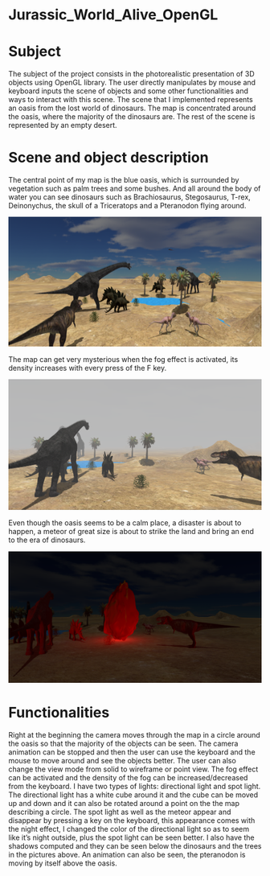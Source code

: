 # Jurassic_World_Alive_OpenGL

# Subject
The subject of the project consists in the photorealistic presentation of 3D objects using OpenGL library. The user 
directly manipulates by mouse and keyboard inputs the scene of objects and some other functionalities and ways 
to interact with this scene.
The scene that I implemented represents an oasis from the lost world of dinosaurs. The map is concentrated around 
the oasis, where the majority of the dinosaurs are. The rest of the scene is represented by an empty desert. 
# Scene and object description
The central point of my map is the blue oasis, which is surrounded by vegetation such as palm trees and some 
bushes. And all around the body of water you can see dinosaurs such as Brachiosaurus, Stegosaurus, T-rex, Deinonychus, 
the skull of a Triceratops and a Pteranodon flying around.
<p align="center">
  <img src="https://github.com/sergiugaga14/Jurassic_World_Alive_OpenGL/blob/master/dino_1.png" width="700" title="screenshot of the application">
</p>
The map can get very mysterious when the fog effect is activated, its density increases with every press of the F 
key.
<p align="center">
  <img src="https://github.com/sergiugaga14/Jurassic_World_Alive_OpenGL/blob/master/dino_2.png" width="700" title="screenshot of the application">
</p>
Even though the oasis seems to be a calm place, a disaster is about to happen, a meteor of great size is about to 
strike the land and bring an end to the era of dinosaurs.
<p align="center">
  <img src="https://github.com/sergiugaga14/Jurassic_World_Alive_OpenGL/blob/master/dino3.png" width="700" title="screenshot of the application">
</p>

# Functionalities
Right at the beginning the camera moves through the map in a circle around the oasis so that the majority 
of the objects can be seen.
The camera animation can be stopped and then the user can use the keyboard and the mouse to move 
around and see the objects better. The user can also change the view mode from solid to wireframe or point view.
The fog effect can be activated and the density of the fog can be increased/decreased from the keyboard.
I have two types of lights: directional light and spot light. The directional light has a white cube around it 
and the cube can be moved up and down and it can also be rotated around a point on the the map describing a 
circle. The spot light as well as the meteor appear and disappear by pressing a key on the keyboard, this appearance 
comes with the night effect, I changed the color of the directional light so as to seem like it’s night outside, plus 
the spot light can be seen better.
I also have the shadows computed and they can be seen below the dinosaurs and the trees in the pictures 
above.
An animation can also be seen, the pteranodon is moving by itself above the oasis.
